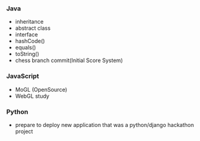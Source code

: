 ### Java
+ inheritance
+ abstract class
+ interface
+ hashCode()
+ equals()
+ toString()
+ chess branch commit(Initial Score System)

### JavaScript
+ MoGL (OpenSource)
+ WebGL study

### Python
+ prepare to deploy new application that was a python/django hackathon project
